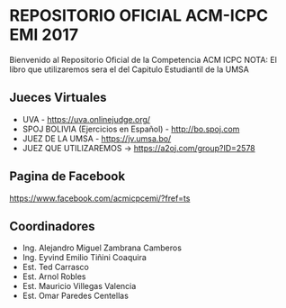 # REPOSITORIO OFICIAL ACM-ICPC EMI 2017

Bienvenido al Repositorio Oficial de la Competencia ACM ICPC
NOTA: El libro que utilizaremos sera el del Capitulo Estudiantil de la UMSA

## Jueces Virtuales

- UVA - https://uva.onlinejudge.org/
- SPOJ BOLIVIA (Ejercicios en Español) - http://bo.spoj.com
- JUEZ DE LA UMSA - https://jv.umsa.bo/
- JUEZ QUE UTILIZAREMOS -> https://a2oj.com/group?ID=2578

## Pagina de Facebook

https://www.facebook.com/acmicpcemi/?fref=ts

## Coordinadores

- Ing. Alejandro Miguel Zambrana Camberos
- Ing. Eyvind Emilio Tiñini Coaquira
- Est. Ted Carrasco
- Est. Arnol Robles
- Est. Mauricio Villegas Valencia
- Est. Omar Paredes Centellas

